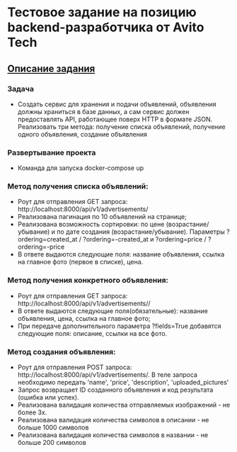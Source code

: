 # Тестовое задание на позицию backend-разработчика от Avito Tech

## [Описание задания](https://t.me/pythontalk_ru/1511)

### Задача
* Создать сервис для хранения и подачи объявлений, объявления должны храниться в базе данных, а сам сервис должен предоставлять API, работающее поверх HTTP в формате JSON. Реализовать три метода: получение списка объявлений, получение одного объявления, создание объявления

### Развертывание проекта
* Команда для запуска docker-compose up

### Метод получения списка объявлений:
* Роут для отправления GET запроса: http://localhost:8000/api/v1/advertisements/
* Реализована пагинация по 10 объявлений на странице;
* Реализована возможность сортировки: по цене (возрастание/убывание) и по дате создания (возрастание/убывание). Параметры ?ordering=created_at / ?ordering=-created_at и
?ordering=price / ?ordering=-price
* В ответе выдаются следующие поля: название объявления, ссылка на главное фото (первое в списке), цена.

### Метод получения конкретного объявления:
* Роут для отправления GET запроса: http://localhost:8000/api/v1/advertisements/<pk>/
* В ответе выдаются следующие поля(обязательные): название объявления, цена, ссылка на главное фото;
* При передаче дополнительного параметра ?fields=True добавятся следующие поля: описание, ссылки на все фото.

### Метод создания объявления:
* Роут для отправления POST запроса: http://localhost:8000/api/v1/advertisements/. В теле запроса необходимо передать 'name', 'price', 'description', 'uploaded_pictures'
* Запрос ️возвращает ID созданного объявления и код результата (ошибка или успех).
* Реализована валидация количества отправляемых изображений - не более 3х.
* Реализована валидация количества символов в описании - не больше 1000 символов
* Реализована валидация количества символов в названии - не больше 200 символов

